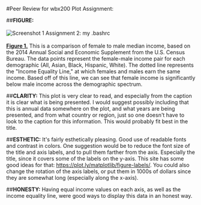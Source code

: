 #Peer Review for wbx200 Plot Assignment:

##**FIGURE:**
<br><br><c>![Screenshot 1 Assignment 2: my .bashrc](https://github.com/wbx200/PUI2016_wbx200/blob/master/HW7_wbx200/download%20(1).png)</c>
<br><br><b><u>Figure 1.</u></b> This is a comparison of female to male median income, based on the 2014 Annual Social and Economic Supplement from the U.S. Census Bureau. The data points represent the female-male income pair for each demographic (All, Asian, Black, Hispanic, White). The dotted line represents the "Income Equality Line," at which females and males earn the same income. Based off of this line, we can see that female income is significantly below male income across the demographic spectrum.



##**CLARITY:** This plot is very clear to read, and especially from the caption it is clear what is being presented. I would suggest possibly including that this is annual data somewhere on the plot, and what years are being presented, and from what country or region, just so one doesn't have to look to the caption for this information. This would probably fit best in the title.

##**ESTHETIC:** It's fairly esthetically pleasing. Good use of readable fonts and contrast in colors. One suggestion would be to reduce the font size of the title and axis labels, and to pull them farther from the axis. Especially the title, since it covers some of the labels on the y-axis. This site has some good ideas for that: https://plot.ly/matplotlib/figure-labels/. You could also change the rotation of the axis labels, or put them in 1000s of dollars since they are somewhat long (especially along the x-axis). 

##**HONESTY:** Having equal income values on each axis, as well as the income equality line, were good ways to display this data in an honest way. 
